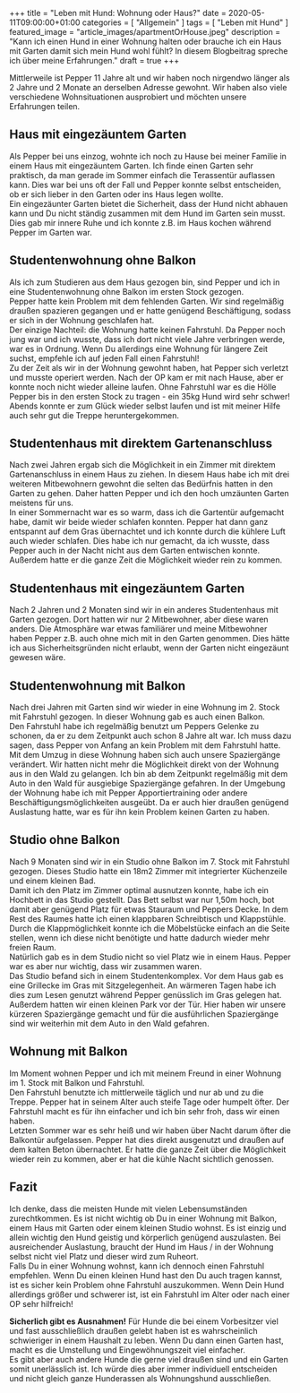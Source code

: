 +++
title =  "Leben mit Hund: Wohnung oder Haus?"
date = 2020-05-11T09:00:00+01:00
categories = [
    "Allgemein"
]
tags = [
    "Leben mit Hund"
]
featured_image = "article_images/apartmentOrHouse.jpeg"
description = "Kann ich einen Hund in einer Wohnung halten oder brauche ich ein Haus mit Garten damit sich mein Hund wohl fühlt? In diesem Blogbeitrag spreche ich über meine Erfahrungen."
draft = true
+++

Mittlerweile ist Pepper 11 Jahre alt und wir haben noch nirgendwo länger als 2 Jahre und 2 Monate an derselben Adresse gewohnt. Wir haben also viele verschiedene Wohnsituationen ausprobiert und möchten unsere Erfahrungen teilen.  

## Haus mit eingezäuntem Garten
Als Pepper bei uns einzog, wohnte ich noch zu Hause bei meiner Familie in einem Haus mit eingezäuntem Garten. Ich finde einen Garten sehr praktisch, da man gerade im Sommer einfach die Terassentür auflassen kann. Dies war bei uns oft der Fall und Pepper konnte selbst entscheiden, ob er sich lieber in den Garten oder ins Haus legen wollte.  
Ein eingezäunter Garten bietet die Sicherheit, dass der Hund nicht abhauen kann und Du nicht ständig zusammen mit dem Hund im Garten sein musst. Dies gab mir innere Ruhe und ich konnte z.B. im Haus kochen während Pepper im Garten war.

## Studentenwohnung ohne Balkon
Als ich zum Studieren aus dem Haus gezogen bin, sind Pepper und ich in eine Studentenwohnung ohne Balkon im ersten Stock gezogen.  
Pepper hatte kein Problem mit dem fehlenden Garten. Wir sind regelmäßig draußen spazieren gegangen und er hatte genügend Beschäftigung, sodass er sich in der Wohnung geschlafen hat.  
Der einzige Nachteil: die Wohnung hatte keinen Fahrstuhl. Da Pepper noch jung war und ich wusste, dass ich dort nicht viele Jahre verbringen werde, war es in Ordnung. Wenn Du allerdings eine Wohnung für längere Zeit suchst, empfehle ich auf jeden Fall einen Fahrstuhl!  
Zu der Zeit als wir in der Wohnung gewohnt haben, hat Pepper sich verletzt und musste operiert werden. Nach der OP kam er mit nach Hause, aber er konnte noch nicht wieder alleine laufen. Ohne Fahrstuhl war es die Hölle Pepper bis in den ersten Stock zu tragen - ein 35kg Hund wird sehr schwer! Abends konnte er zum Glück wieder selbst laufen und ist mit meiner Hilfe auch sehr gut die Treppe heruntergekommen.

## Studentenhaus mit direktem Gartenanschluss
Nach zwei Jahren ergab sich die Möglichkeit in ein Zimmer mit direktem Gartenanschluss in einem Haus zu ziehen. In diesem Haus habe ich mit drei weiteren Mitbewohnern gewohnt die selten das Bedürfnis hatten in den Garten zu gehen.  Daher hatten Pepper und ich den hoch umzäunten Garten meistens für uns.  
In einer Sommernacht war es so warm, dass ich die Gartentür aufgemacht habe, damit wir beide wieder schlafen konnten. Pepper hat dann ganz entspannt auf dem Gras übernachtet und ich konnte durch die kühlere Luft auch wieder schlafen. Dies habe ich nur gemacht, da ich wusste, dass Pepper auch in der Nacht nicht aus dem Garten entwischen konnte. Außerdem hatte er die ganze Zeit die Möglichkeit wieder rein zu kommen.

## Studentenhaus mit eingezäuntem Garten
Nach 2 Jahren und 2 Monaten sind wir in ein anderes Studentenhaus mit Garten gezogen. Dort hatten wir nur 2 Mitbewohner, aber diese waren anders. Die Atmosphäre war etwas familiärer und meine Mitbewohner haben Pepper z.B. auch ohne mich mit in den Garten genommen. Dies hätte ich aus Sicherheitsgründen nicht erlaubt, wenn der Garten nicht eingezäunt gewesen wäre.

## Studentenwohnung mit Balkon
Nach drei Jahren mit Garten sind wir wieder in eine Wohnung im 2. Stock mit Fahrstuhl gezogen. In dieser Wohnung gab es auch einen Balkon.  
Den Fahrstuhl habe ich regelmäßig benutzt um Peppers Gelenke zu schonen, da er zu dem Zeitpunkt auch schon 8 Jahre alt war. Ich muss dazu sagen, dass Pepper von Anfang an kein Problem mit dem Fahrstuhl hatte.  
Mit dem Umzug in diese Wohnung haben sich auch unsere Spaziergänge verändert. Wir hatten nicht mehr die Möglichkeit direkt von der Wohnung aus in den Wald zu gelangen. Ich bin ab dem Zeitpunkt regelmäßig mit dem Auto in den Wald für ausgiebige Spaziergänge gefahren. In der Umgebung der Wohnung habe ich mit Pepper Apportiertraining oder andere Beschäftigungsmöglichkeiten ausgeübt. Da er auch hier draußen genügend Auslastung hatte, war es für ihn kein Problem keinen Garten zu haben.

## Studio ohne Balkon
Nach 9 Monaten sind wir in ein Studio ohne Balkon im 7. Stock mit Fahrstuhl gezogen. Dieses Studio hatte ein 18m2 Zimmer mit integrierter Küchenzeile und einem kleinen Bad.  
Damit ich den Platz im Zimmer optimal ausnutzen konnte, habe ich ein Hochbett in das Studio gestellt. Das Bett selbst war nur 1,50m hoch, bot damit aber genügend Platz für etwas Stauraum und Peppers Decke. In dem Rest des Raumes hatte ich einen klappbaren Schreibtisch und Klappstühle. Durch die Klappmöglichkeit konnte ich die Möbelstücke einfach an die Seite stellen, wenn ich diese nicht benötigte und hatte dadurch wieder mehr freien Raum.  
Natürlich gab es in dem Studio nicht so viel Platz wie in einem Haus. Pepper war es aber nur wichtig, dass wir zusammen waren.  
Das Studio befand sich in einem Studentenkomplex. Vor dem Haus gab es eine Grillecke im Gras mit Sitzgelegenheit. An wärmeren Tagen habe ich dies zum Lesen genutzt während Pepper genüsslich im Gras gelegen hat. Außerdem hatten wir einen kleinen Park vor der Tür. Hier haben wir unsere kürzeren Spaziergänge gemacht und für die ausführlichen Spaziergänge sind wir weiterhin mit dem Auto in den Wald gefahren.

## Wohnung mit Balkon
Im Moment wohnen Pepper und ich mit meinem Freund in einer Wohnung im 1. Stock mit Balkon und Fahrstuhl.  
Den Fahrstuhl benutzte ich mittlerweile täglich und nur ab und zu die Treppe. Pepper hat in seinem Alter auch steife Tage oder humpelt öfter. Der Fahrstuhl macht es für ihn einfacher und ich bin sehr froh, dass wir einen haben.  
Letzten Sommer war es sehr heiß und wir haben über Nacht darum öfter die Balkontür aufgelassen. Pepper hat dies direkt ausgenutzt und draußen auf dem kalten Beton übernachtet. Er hatte die ganze Zeit über die Möglichkeit wieder rein zu kommen, aber er hat die kühle Nacht sichtlich genossen.

## Fazit
Ich denke, dass die meisten Hunde mit vielen Lebensumständen zurechtkommen. Es ist nicht wichtig ob Du in einer Wohnung mit Balkon, einem Haus mit Garten oder einem kleinen Studio wohnst. Es ist einzig und allein wichtig den Hund geistig und körperlich genügend auszulasten. Bei ausreichender Auslastung, braucht der Hund im Haus / in der Wohnung selbst nicht viel Platz und dieser wird zum Ruheort.  
Falls Du in einer Wohnung wohnst, kann ich dennoch einen Fahrstuhl empfehlen. Wenn Du einen kleinen Hund hast den Du auch tragen kannst, ist es sicher kein Problem ohne Fahrstuhl auszukommen. Wenn Dein Hund allerdings größer und schwerer ist, ist ein Fahrstuhl im Alter oder nach einer OP sehr hilfreich!  

**Sicherlich gibt es Ausnahmen!** Für Hunde die bei einem Vorbesitzer viel und fast ausschließlich draußen gelebt haben ist es wahrscheinlich schwieriger in einem Haushalt zu leben. Wenn Du dann einen Garten hast, macht es die Umstellung und Eingewöhnungszeit viel einfacher.  
Es gibt aber auch andere Hunde die gerne viel draußen sind und ein Garten somit unerlässlich ist. Ich würde dies aber immer individuell entscheiden und nicht gleich ganze Hunderassen als Wohnungshund ausschließen.

